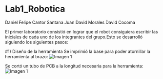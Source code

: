 # Lab1_Robotica

Daniel Felipe Cantor Santana
Juan David Morales
David Cocoma


El primer laboratorio consistió en lograr que el robot consiguiera escribir las iniciales de cada uno de los integrantes del grupo.Esto se desarrolló siguiendo los siguientes pasos:

#1) Diseño de la herramienta
Se imprimió la base para poder atornillar la herramienta al brazo:
![Imagen 1](https://github.com/Robotica-2022-I/Lab1_Robotica/blob/main/Base%20herramienta.jpeg)

Se cortó un tubo de PCB a la longitud necesaria para la herramienta:
![Imagen 1]()
